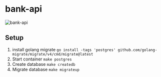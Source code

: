 # bank-api

![bank-api](https://github.com/rishitashaw/bank-api/assets/75828535/aaeb617b-ff4f-4f1b-8031-6260c70e00b9)


## Setup

1. install golang migrate
   `go install -tags 'postgres' github.com/golang-migrate/migrate/v4/cmd/migrate@latest`
2. Start container
   `make postgres`
3. Create database
   `make createdb`
4. Migrate database
   `make migrateup`
